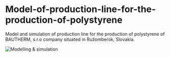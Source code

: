 # Model-of-production-line-for-the-production-of-polystyrene
Model and simulation of production line for the production of polystyrene of BAUTHERM, s.r.o company situated in Ružomberok, Slovakia.

![Modelling & simulation](img/poster.jpg "IMS")
